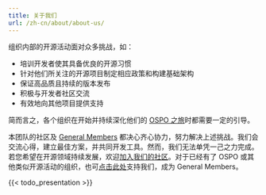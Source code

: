```yaml
---
title: 关于我们
url: /zh-cn/about/about-us/
---
```


组织内部的开源活动面对众多挑战，如：

* 培训开发者使其具备优良的开源习惯
* 针对他们所关注的开源项目制定相应政策和构建基础架构
* 保证高品质且持续的版本发布
* 积极与开发者社区交流
* 有效地向其他项目提供支持

简而言之，各个组织在开始并持续深化他们的 [OSPO 之旅](https://linuxfoundation.org/wp-content/uploads/LFResearch_OSPO_Report.pdf)时都需要一定的引导。

本团队的社区及 [General Members](../members) 都决心齐心协力，努力解决上述挑战。我们会交流心得，建立最佳方案，并共同开发工具。然而，我们无法单凭一己之力完成。若您希望在开源领域持续发展，欢迎[加入我们的社区](../community)。对于已经有了 OSPO 或其他类似开源活动的组织，也可[点击此处](../../join)支持我们，成为 General Members。

{{< todo_presentation >}}
